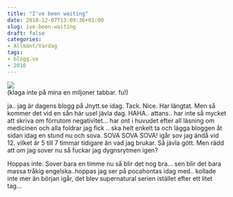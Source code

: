 ```yaml
---
title: "I've been waiting"
date: 2010-12-07T13:09:36+01:00
slug: ive-been-waiting
draft: false
categories:
- Allmänt/Vardag
tags:
- blogg.se
- 2010
---
```

![](/assets/images/blogg.se/dagensblogggggg_120572048.jpg)  
(klaga inte på mina en miljoner tabbar. fu!)  
  
  
ja.. jag är dagens blogg på Jnytt.se idag. Tack. Nice. Har längtat. Men så kommer det vid en sån här usel jävla dag. HAHA.. attans.. har inte så mycket att skriva om förrutom negativitet... har ont i huvudet efter all läsning om medicinen och alla foldrar jag fick .. ska helt enkelt ta och lägga bloggen åt sidan idag en stund nu och sova. SOVA SOVA SOVA! igår sov jag ändå vid 12. vilket är 5 till 7 timmar tidigare än vad jag brukar. Så jävla gött. Men rädd att om jag sover nu så fuckar jag dygnsrytmen igen?  
  
Hoppas inte. Sover bara en timme nu så blir det nog bra... sen blir det bara massa tråkig engelska..hoppas jag ser på pocahontas idag med.. kollade inte mer än början igår, det blev supernatural serien istället efter ett litet tag...